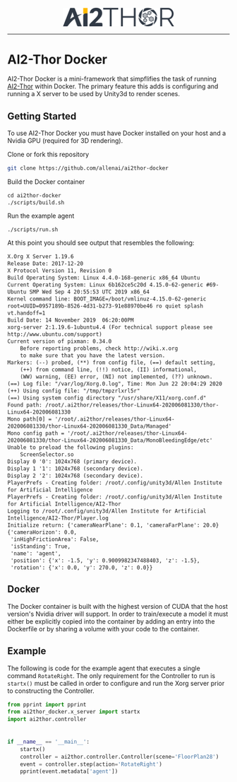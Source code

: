 <p align="center">
  <img width = "50%" src='/doc/static/thor-logo-main_1.0_thick.png' />
  </p>

--------------------------------------------------------------------------------

# AI2-Thor Docker

AI2-Thor Docker is a mini-framework that simpflifies the task of running [AI2-Thor](https://ai2thor.allenai.org) within Docker. The primary feature this adds is configuring and running a X server to be used by Unity3d to render scenes. 

## Getting Started

To use AI2-Thor Docker you must have Docker installed on your host and a Nvidia GPU (required for 3D rendering).


Clone or fork this repository
```bash
git clone https://github.com/allenai/ai2thor-docker
```

Build the Docker container
```
cd ai2thor-docker
./scripts/build.sh
```

Run the example agent
```
./scripts/run.sh
```

At this point you should see output that resembles the following: 
```
X.Org X Server 1.19.6
Release Date: 2017-12-20
X Protocol Version 11, Revision 0
Build Operating System: Linux 4.4.0-168-generic x86_64 Ubuntu
Current Operating System: Linux 6b162ce5c20d 4.15.0-62-generic #69-Ubuntu SMP Wed Sep 4 20:55:53 UTC 2019 x86_64
Kernel command line: BOOT_IMAGE=/boot/vmlinuz-4.15.0-62-generic root=UUID=0957189b-8526-4d31-b273-91e88970be46 ro quiet splash vt.handoff=1
Build Date: 14 November 2019  06:20:00PM
xorg-server 2:1.19.6-1ubuntu4.4 (For technical support please see http://www.ubuntu.com/support) 
Current version of pixman: 0.34.0
	Before reporting problems, check http://wiki.x.org
	to make sure that you have the latest version.
Markers: (--) probed, (**) from config file, (==) default setting,
	(++) from command line, (!!) notice, (II) informational,
	(WW) warning, (EE) error, (NI) not implemented, (??) unknown.
(==) Log file: "/var/log/Xorg.0.log", Time: Mon Jun 22 20:04:29 2020
(++) Using config file: "/tmp/tmpzrlxrl5r"
(==) Using system config directory "/usr/share/X11/xorg.conf.d"
Found path: /root/.ai2thor/releases/thor-Linux64-202006081330/thor-Linux64-202006081330
Mono path[0] = '/root/.ai2thor/releases/thor-Linux64-202006081330/thor-Linux64-202006081330_Data/Managed'
Mono config path = '/root/.ai2thor/releases/thor-Linux64-202006081330/thor-Linux64-202006081330_Data/MonoBleedingEdge/etc'
Unable to preload the following plugins:
	ScreenSelector.so
Display 0 '0': 1024x768 (primary device).
Display 1 '1': 1024x768 (secondary device).
Display 2 '2': 1024x768 (secondary device).
PlayerPrefs - Creating folder: /root/.config/unity3d/Allen Institute for Artificial Intelligence
PlayerPrefs - Creating folder: /root/.config/unity3d/Allen Institute for Artificial Intelligence/AI2-Thor
Logging to /root/.config/unity3d/Allen Institute for Artificial Intelligence/AI2-Thor/Player.log
Initialize return: {'cameraNearPlane': 0.1, 'cameraFarPlane': 20.0}
{'cameraHorizon': 0.0,
 'inHighFrictionArea': False,
 'isStanding': True,
 'name': 'agent',
 'position': {'x': -1.5, 'y': 0.9009982347488403, 'z': -1.5},
 'rotation': {'x': 0.0, 'y': 270.0, 'z': 0.0}}
```

## Docker

The Docker container is built with the highest version of CUDA that the host version's Nvidia driver will support.  In order to train/execute a model it must either be explicitly copied into the container by adding an entry into the Dockerfile or by sharing a volume with your code to the container. 

## Example

The following is code for the example agent that executes a single command ```RotateRight```.  The only requirement for the Controller to run is ```startx()``` must be called in order to configure and run the Xorg server prior to constructing the Controller.

```python
from pprint import pprint
from ai2thor_docker.x_server import startx
import ai2thor.controller


if __name__ == '__main__':
    startx()
    controller = ai2thor.controller.Controller(scene='FloorPlan28')
    event = controller.step(action='RotateRight')
    pprint(event.metadata['agent'])

```

